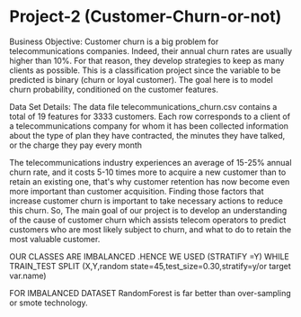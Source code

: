 # Project-2 (Customer-Churn-or-not)

Business Objective: Customer churn is a big problem for telecommunications companies. Indeed, their annual churn rates are usually higher than 10%. For that reason, they develop strategies to keep as many clients as possible. This is a classification project since the variable to be predicted is binary (churn or loyal customer). The goal here is to model churn probability, conditioned on the customer features.

Data Set Details: The data file telecommunications_churn.csv contains a total of 19 features for 3333 customers. Each row corresponds to a client of a telecommunications company for whom it has been collected information about the type of plan they have contracted, the minutes they have talked, or the charge they pay every month

The telecommunications industry experiences an average of 15-25% annual churn rate, and it costs 5-10 times more to acquire a new customer than to retain an existing one, that's why customer retention has now become even more important than customer acquisition.
Finding those factors that increase customer churn is important to take necessary actions to reduce this churn. So, The main goal of our project is to develop an understanding of the cause of customer churn which assists telecom operators to predict customers who are most likely subject to churn, and what to do to retain the most valuable customer.

OUR CLASSES ARE IMBALANCED .HENCE WE USED (STRATIFY =Y) WHILE TRAIN_TEST SPLIT
(X,Y,random state=45,test_size=0.30,stratify=y/or target var.name)

FOR IMBALANCED DATASET
RandomForest is far better than over-sampling or smote technology.

